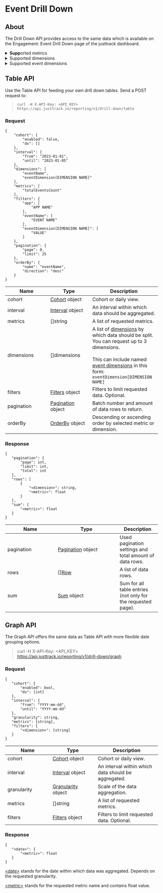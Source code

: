 # Event Drill Down

## About

The Drill Down API provides access to the same data which is available on the Engagement: Event Drill Down page of the justtrack dashboard.

<details>

<summary><strong>Supp</strong>orted metrics</summary>

```
[
  "totalEventsCount"
]
```

</details>

<details>

<summary>Supported dimensions</summary>

```
[
  "app",
  "eventName",
  "country",
  "installAppVersionName",
  "network.id"
]
```

</details>

<details>

<summary>Supported event dimensions</summary>

```
[
    "jt_ad_placement",
    "jt_ad_network",
    "jt_ad_sdk_name",
    "jt_ad_unit",
    "jt_element_name",
    "jt_level_name",
    "jt_provider_name",
    "jt_item_id",
    "jt_item_name",
    "jt_item_type",
]
```

</details>

## Table API

Use the Table API for feeding your own drill down tables. Send a POST request to:

> `curl -H X-API-Key: <API_KEY> https://api.justtrack.io/reporting/v1/drill-down/table`

### Request

```
{
    "cohort": {
        "enabled": false,
        "dx": [] 
    },
    "interval": {
        "from": "2023-01-01", 
        "until": "2023-01-05"
    }, 
    "dimensions": [
        "eventName",
        "eventDimension[DIMENSION NAME]" 
    ],
    "metrics": [ 
        "totalEventsCount"
    ], 
    "filters": {
        "app": [ 
            "APP NAME"
        ], 
        "eventName": [
            "EVENT NAME" 
        ],
        "eventDimension[DIMENSION NAME]": [ 
            "VALUE"
        ] 
    },
    "pagination": { 
        "page": 0, 
        "limit": 25
    }, 
    "orderBy": {
        "name": "eventName",
        "direction": "desc" 
    }
}
```

<table><thead><tr><th width="170.54133348659428">Name</th><th width="150">Type</th><th width="222.13953488372093">Description</th></tr></thead><tbody><tr><td>cohort</td><td><a href="common-objects.md#cohort">Cohort</a> object</td><td>Cohort or daily view.</td></tr><tr><td>interval</td><td><a href="common-objects.md#pagination_request">Interval</a> object</td><td>An interval within which data should be aggregated.</td></tr><tr><td>metrics</td><td>[]string</td><td>A list of requested metrics.</td></tr><tr><td>dimensions</td><td>[]dimensions</td><td>A list of <a href="event-drill-down.md#supported-dimensions">dimensions</a> by which data should be split. You can request up to 3 dimensions.<br><br>This can include named <a href="event-drill-down.md#supported-event-dimensions">event dimensions</a> in this form: <code>eventDimension[DIMENSION NAME]</code></td></tr><tr><td>filters</td><td><a href="common-objects.md#filters">Filters</a> object</td><td>Filters to limit requested data. Optional.</td></tr><tr><td>pagination</td><td><a href="common-objects.md#pagination_request-1">Pagination</a> object</td><td>Batch number and amount of data rows to return.</td></tr><tr><td>orderBy</td><td><a href="common-objects.md#orderby">OrderBy</a> object</td><td>Descending or ascending order by selected metric or dimension.</td></tr></tbody></table>

### **Response**

```
{
   "pagination": {
       "page": int,
       "limit": int,
       "total": int
   },
   "rows": [
       {
           "<dimension>": string,
           "<metric>": float
       }
   ],
   "sum": {
       "<metric>": float
   }
}

```

<table><thead><tr><th width="150">Name</th><th width="187.97838673358947">Type</th><th>Description</th></tr></thead><tbody><tr><td>pagination</td><td><a href="common-objects.md#pagination_response">Pagination</a> object</td><td>Used pagination settings and total amount of data rows.</td></tr><tr><td>rows</td><td>[]<a href="common-objects.md#row">Row</a></td><td>A list of data rows.</td></tr><tr><td>sum</td><td><a href="common-objects.md#sum">Sum</a> object</td><td>Sum for all table entries (not only for the requested page).</td></tr></tbody></table>

## Graph API

The Graph API offers the same data as Table API with more flexible date grouping options.

> curl -H X-API-Key: \<API\_KEY> https://api.justtrack.io/reporting/v1/drill-down/graph

### Request

```
{
   "cohort": {
       "enabled": bool,
       "dx": [int]
   },
   "interval": {
       "from": "YYYY-mm-dd",
       "until": "YYYY-mm-dd"
   },
   "granularity": string,
   "metrics": [string],
   "filters": {
       "<dimension>": [string]
   }
}

```

<table><thead><tr><th width="150">Name</th><th width="150">Type</th><th width="222.13953488372093">Description</th></tr></thead><tbody><tr><td>cohort</td><td><a href="common-objects.md#cohort">Cohort</a> object</td><td>Cohort or daily view.</td></tr><tr><td>interval</td><td><a href="common-objects.md#pagination_request">Interval</a> object</td><td>An interval within which data should be aggregated.</td></tr><tr><td>granularity</td><td><a href="common-objects.md#granularity">Granularity</a> object</td><td>Scale of the data aggregation.</td></tr><tr><td>metrics</td><td>[]string</td><td>A list of requested metrics.</td></tr><tr><td>filters</td><td><a href="common-objects.md#filters">Filters</a> object</td><td>Filters to limit requested data. Optional.</td></tr></tbody></table>

### Response

```
{
   "<date>": {
       "<metric>": float
   }
}
```

[\<date>](common-objects.md#less-than-date-greater-than) stands for the date within which data was aggregated. Depends on the requested granularity.

[\<metric>](common-objects.md#less-than-metric-greater-than) stands for the requested metric name and contains float value.

